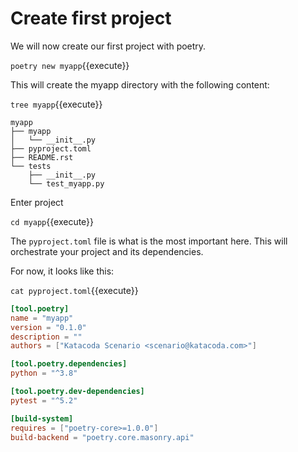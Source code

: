 # Create first project

We will now create our first project with poetry.

`poetry new myapp`{{execute}}

This will create the myapp directory with the following content:

`tree myapp`{{execute}}

```
myapp
├── myapp
│   └── __init__.py
├── pyproject.toml
├── README.rst
└── tests
    ├── __init__.py
    └── test_myapp.py
```

Enter project

`cd myapp`{{execute}}


The `pyproject.toml` file is what is the most important here.
This will orchestrate your project and its dependencies.

For now, it looks like this:

`cat pyproject.toml`{{execute}}

```toml
[tool.poetry]
name = "myapp"
version = "0.1.0"
description = ""
authors = ["Katacoda Scenario <scenario@katacoda.com>"]

[tool.poetry.dependencies]
python = "^3.8"

[tool.poetry.dev-dependencies]
pytest = "^5.2"

[build-system]
requires = ["poetry-core>=1.0.0"]
build-backend = "poetry.core.masonry.api"
```
